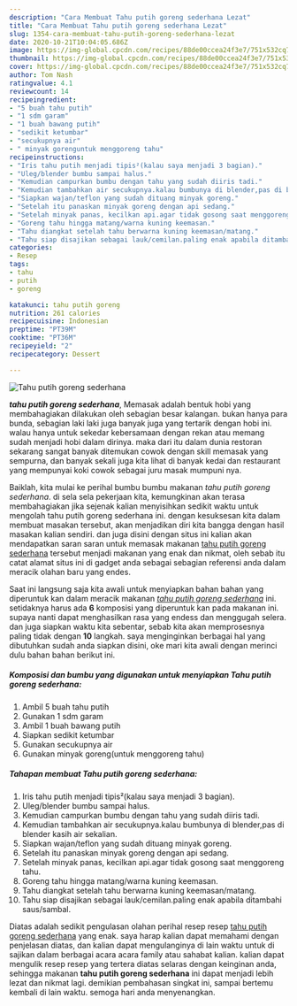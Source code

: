 ```yaml
---
description: "Cara Membuat Tahu putih goreng sederhana Lezat"
title: "Cara Membuat Tahu putih goreng sederhana Lezat"
slug: 1354-cara-membuat-tahu-putih-goreng-sederhana-lezat
date: 2020-10-21T10:04:05.686Z
image: https://img-global.cpcdn.com/recipes/88de00ccea24f3e7/751x532cq70/tahu-putih-goreng-sederhana-foto-resep-utama.jpg
thumbnail: https://img-global.cpcdn.com/recipes/88de00ccea24f3e7/751x532cq70/tahu-putih-goreng-sederhana-foto-resep-utama.jpg
cover: https://img-global.cpcdn.com/recipes/88de00ccea24f3e7/751x532cq70/tahu-putih-goreng-sederhana-foto-resep-utama.jpg
author: Tom Nash
ratingvalue: 4.1
reviewcount: 14
recipeingredient:
- "5 buah tahu putih"
- "1 sdm garam"
- "1 buah bawang putih"
- "sedikit ketumbar"
- "secukupnya air"
- " minyak gorenguntuk menggoreng tahu"
recipeinstructions:
- "Iris tahu putih menjadi tipis²(kalau saya menjadi 3 bagian)."
- "Uleg/blender bumbu sampai halus."
- "Kemudian campurkan bumbu dengan tahu yang sudah diiris tadi."
- "Kemudian tambahkan air secukupnya.kalau bumbunya di blender,pas di blender kasih air sekalian."
- "Siapkan wajan/teflon yang sudah dituang minyak goreng."
- "Setelah itu panaskan minyak goreng dengan api sedang."
- "Setelah minyak panas, kecilkan api.agar tidak gosong saat menggoreng tahu."
- "Goreng tahu hingga matang/warna kuning keemasan."
- "Tahu diangkat setelah tahu berwarna kuning keemasan/matang."
- "Tahu siap disajikan sebagai lauk/cemilan.paling enak apabila ditambahi saus/sambal."
categories:
- Resep
tags:
- tahu
- putih
- goreng

katakunci: tahu putih goreng 
nutrition: 261 calories
recipecuisine: Indonesian
preptime: "PT39M"
cooktime: "PT36M"
recipeyield: "2"
recipecategory: Dessert

---
```



![Tahu putih goreng sederhana](https://img-global.cpcdn.com/recipes/88de00ccea24f3e7/751x532cq70/tahu-putih-goreng-sederhana-foto-resep-utama.jpg)

<b><i>tahu putih goreng sederhana</i></b>, Memasak adalah bentuk hobi yang membahagiakan dilakukan oleh sebagian besar kalangan. bukan hanya para bunda, sebagian laki laki juga banyak juga yang tertarik dengan hobi ini. walau hanya untuk sekedar kebersamaan dengan rekan atau memang sudah menjadi hobi dalam dirinya. maka dari itu dalam dunia restoran sekarang sangat banyak ditemukan cowok dengan skill memasak yang sempurna, dan banyak sekali juga kita lihat di banyak kedai dan restaurant yang mempunyai koki cowok sebagai juru masak mumpuni nya.



Baiklah, kita mulai ke perihal bumbu bumbu makanan <i>tahu putih goreng sederhana</i>. di sela sela pekerjaan kita, kemungkinan akan terasa membahagiakan jika sejenak kalian menyisihkan sedikit waktu untuk mengolah tahu putih goreng sederhana ini. dengan kesuksesan kita dalam membuat masakan tersebut, akan menjadikan diri kita bangga dengan hasil masakan kalian sendiri. dan juga disini dengan situs ini kalian akan mendapatkan saran saran untuk memasak makanan <u>tahu putih goreng sederhana</u> tersebut menjadi makanan yang enak dan nikmat, oleh sebab itu catat alamat situs ini di gadget anda sebagai sebagian referensi anda dalam meracik olahan baru yang endes.


Saat ini langsung saja kita awali untuk menyiapkan bahan bahan yang diperuntuk kan dalam meracik makanan <u><i>tahu putih goreng sederhana</i></u> ini. setidaknya harus ada <b>6</b> komposisi yang diperuntuk kan pada makanan ini. supaya nanti dapat menghasilkan rasa yang endess dan menggugah selera. dan juga siapkan waktu kita sebentar, sebab kita akan memprosesnya paling tidak dengan <b>10</b> langkah. saya menginginkan berbagai hal yang dibutuhkan sudah anda siapkan disini, oke mari kita awali dengan merinci dulu bahan bahan berikut ini.

<!--inarticleads1-->

##### Komposisi dan bumbu yang digunakan untuk menyiapkan Tahu putih goreng sederhana:

1. Ambil 5 buah tahu putih
1. Gunakan 1 sdm garam
1. Ambil 1 buah bawang putih
1. Siapkan sedikit ketumbar
1. Gunakan secukupnya air
1. Gunakan  minyak goreng(untuk menggoreng tahu)




<!--inarticleads2-->

##### Tahapan membuat Tahu putih goreng sederhana:

1. Iris tahu putih menjadi tipis²(kalau saya menjadi 3 bagian).
1. Uleg/blender bumbu sampai halus.
1. Kemudian campurkan bumbu dengan tahu yang sudah diiris tadi.
1. Kemudian tambahkan air secukupnya.kalau bumbunya di blender,pas di blender kasih air sekalian.
1. Siapkan wajan/teflon yang sudah dituang minyak goreng.
1. Setelah itu panaskan minyak goreng dengan api sedang.
1. Setelah minyak panas, kecilkan api.agar tidak gosong saat menggoreng tahu.
1. Goreng tahu hingga matang/warna kuning keemasan.
1. Tahu diangkat setelah tahu berwarna kuning keemasan/matang.
1. Tahu siap disajikan sebagai lauk/cemilan.paling enak apabila ditambahi saus/sambal.




Diatas adalah sedikit pengulasan olahan perihal resep resep <u>tahu putih goreng sederhana</u> yang enak. saya harap kalian dapat memahami dengan penjelasan diatas, dan kalian dapat mengulanginya di lain waktu untuk di sajikan dalam berbagai acara acara family atau sahabat kalian. kalian dapat mengulik resep resep yang tertera diatas selaras dengan keinginan anda, sehingga makanan <b>tahu putih goreng sederhana</b> ini dapat menjadi lebih lezat dan nikmat lagi. demikian pembahasan singkat ini, sampai bertemu kembali di lain waktu. semoga hari anda menyenangkan.
